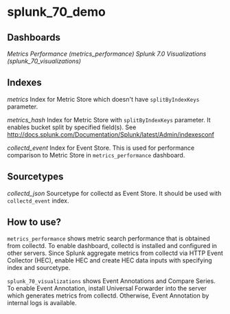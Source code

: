 # splunk_70_demo

## Dashboards
*Metrics Performance (metrics_performance)*
*Splunk 7.0 Visualizations (splunk_70_visualizations)*

## Indexes
*metrics*
Index for Metric Store which doesn't have `splitByIndexKeys` parameter.

*metrics_hash*
Index for Metric Store with `splitByIndexKeys` parameter. It enables bucket split by specified field(s).
See http://docs.splunk.com/Documentation/Splunk/latest/Admin/indexesconf

*collectd_event*
Index for Event Store. This is used  for performance comparison to Metric Store in `metrics_performance` dashboard.

## Sourcetypes
*collectd_json*
Sourcetype for collectd as Event Store. It should be used with `collectd_event` index.

## How to use?
`metrics_performance` shows metric search performance that is obtained from collectd. To enable dashboard, collectd is installed and configured in other servers. Since Splunk aggregate metrics from collectd via HTTP Event Collector (HEC), enable HEC and create HEC data inputs with specifying index and sourcetype.

`splunk_70_visualizations` shows Event Annotations and Compare Series. To enable Event Annotation, install Universal Forwarder into the server which generates metrics from collectd. Otherwise, Event Annotation by internal logs is available.

